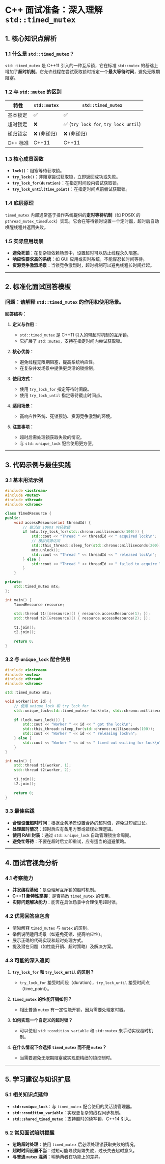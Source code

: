 


# C++ 面试准备：深入理解 `std::timed_mutex`
## 1. 核心知识点解析
### 1.1 什么是 `std::timed_mutex`？

`std::timed_mutex` 是 C++11 引入的一种互斥锁，它在标准 `std::mutex` 的基础上增加了**超时机制**。它允许线程在尝试获取锁时指定一个**最大等待时间**，避免无限期阻塞。

### 1.2 与 `std::mutex` 的区别

| 特性 | `std::mutex` | `std::timed_mutex` |
|------|---------------|---------------------|
| 基本锁定 | ✅ | ✅ |
| 超时锁定 | ❌ | ✅ (`try_lock_for`, `try_lock_until`) |
| 递归锁定 | ❌ (非递归) | ❌ (非递归) |
| C++ 标准 | C++11 | C++11 |

### 1.3 核心成员函数

- **`lock()`**：阻塞等待获取锁。
- **`try_lock()`**：非阻塞尝试获取锁，立即返回成功或失败。
- **`try_lock_for(duration)`**：在指定时间段内尝试获取锁。
- **`try_lock_until(time_point)`**：在指定时间点前尝试获取锁。

### 1.4 底层原理

`timed_mutex` 内部通常基于操作系统提供的**定时等待机制**（如 POSIX 的 `pthread_mutex_timedlock`）实现。它会在等待锁时设置一个定时器，超时后自动唤醒线程并返回失败。

### 1.5 实际应用场景

- **避免死锁**：在复杂锁依赖场景中，设置超时可以防止线程永久阻塞。
- **响应性要求高的系统**：如 GUI 应用或实时系统，不能容忍长时间等待。
- **资源竞争激烈场景**：当锁竞争激烈时，超时机制可以避免线程长时间挂起。

---

## 2. 标准化面试回答模板

### 问题：请解释 `std::timed_mutex` 的作用和使用场景。

**回答结构：**

1. **定义与作用**：
   - `std::timed_mutex` 是 C++11 引入的带超时机制的互斥锁。
   - 它扩展了 `std::mutex`，支持在指定时间内尝试获取锁。

2. **核心优势**：
   - 避免线程无限期阻塞，提高系统响应性。
   - 在复杂并发场景中提供更灵活的锁控制。

3. **使用方式**：
   - 使用 `try_lock_for` 指定等待时间段。
   - 使用 `try_lock_until` 指定等待截止时间点。

4. **适用场景**：
   - 高响应性系统、死锁预防、资源竞争激烈的环境。

5. **注意事项**：
   - 超时后需处理锁获取失败的情况。
   - 与 `std::unique_lock` 配合使用更方便。

---

## 3. 代码示例与最佳实践

### 3.1 基本用法示例

```cpp
#include <iostream>
#include <mutex>
#include <thread>
#include <chrono>

class TimedResource {
public:
    void accessResource(int threadId) {
        // 尝试在 100ms 内获取锁
        if (mtx.try_lock_for(std::chrono::milliseconds(100))) {
            std::cout << "Thread " << threadId << " acquired lock\n";
            // 模拟资源访问
            std::this_thread::sleep_for(std::chrono::milliseconds(200));
            mtx.unlock();
            std::cout << "Thread " << threadId << " released lock\n";
        } else {
            std::cout << "Thread " << threadId << " failed to acquire lock (timeout)\n";
        }
    }

private:
    std::timed_mutex mtx;
};

int main() {
    TimedResource resource;
    
    std::thread t1([&resource]() { resource.accessResource(1); });
    std::thread t2([&resource]() { resource.accessResource(2); });
    
    t1.join();
    t2.join();
    
    return 0;
}
```

### 3.2 与 `unique_lock` 配合使用

```cpp
#include <iostream>
#include <mutex>
#include <thread>
#include <chrono>

std::timed_mutex mtx;

void worker(int id) {
    // 使用 unique_lock 和 try_lock_for
    std::unique_lock<std::timed_mutex> lock(mtx, std::chrono::milliseconds(50));
    
    if (lock.owns_lock()) {
        std::cout << "Worker " << id << " got the lock\n";
        std::this_thread::sleep_for(std::chrono::milliseconds(100));
        std::cout << "Worker " << id << " releasing lock\n";
    } else {
        std::cout << "Worker " << id << " timed out waiting for lock\n";
    }
}

int main() {
    std::thread t1(worker, 1);
    std::thread t2(worker, 2);
    
    t1.join();
    t2.join();
    
    return 0;
}
```

### 3.3 最佳实践

- **合理设置超时时间**：根据业务场景设置合适的超时值，避免过短或过长。
- **处理超时情况**：超时后应有备用方案或错误处理逻辑。
- **使用 RAII 封装**：通过 `std::unique_lock` 自动管理锁生命周期。
- **避免忙等待**：不要在超时后立即重试，应有适当的退避策略。

---

## 4. 面试官视角分析

### 4.1 考察能力

- **并发编程基础**：是否理解互斥锁的超时机制。
- **C++11 新特性掌握**：是否熟悉 `timed_mutex` 的使用。
- **实际问题解决能力**：能否在具体场景中合理使用超时锁。

### 4.2 优秀回答应包含

- 清晰解释 `timed_mutex` 与 `mutex` 的区别。
- 举例说明适用场景（如避免死锁、提高响应性）。
- 展示正确的代码实现和超时处理方式。
- 提及潜在问题（如性能开销、超时策略）及解决方案。

### 4.3 可能的深入追问

1. **`try_lock_for` 和 `try_lock_until` 的区别？**
   - `try_lock_for` 接受时间段（duration），`try_lock_until` 接受时间点（time_point）。

2. **`timed_mutex` 的性能开销如何？**
   - 相比普通 `mutex` 有一定性能开销，因为需要处理定时器。

3. **如何实现一个自定义的超时锁？**
   - 可以使用 `std::condition_variable` 和 `std::mutex` 来手动实现超时机制。

4. **在什么情况下会选择 `timed_mutex` 而不是 `mutex`？**
   - 当需要避免无限期阻塞或实现更精细的锁控制时。

---

## 5. 学习建议与知识扩展

### 5.1 相关知识点延伸

- **`std::unique_lock`**：与 `timed_mutex` 配合使用的灵活锁管理器。
- **`std::condition_variable`**：实现更复杂的线程同步机制。
- **`std::shared_timed_mutex`**：支持超时的读写锁，C++14 引入。

### 5.2 常见面试陷阱提醒

- **忽略超时处理**：使用 `timed_mutex` 后必须处理锁获取失败的情况。
- **超时时间设置不当**：过短可能导致频繁失败，过长失去超时意义。
- **与普通 `mutex` 混淆**：明确两者在功能上的差异。
